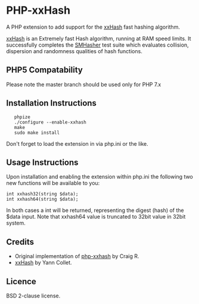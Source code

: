 PHP-xxHash
==========

A PHP extension to add support for the [xxHash](https://github.com/Cyan4973/xxHash) fast hashing algorithm.

[xxHash](https://github.com/Cyan4973/xxHash) is an Extremely fast Hash algorithm, running at RAM speed limits. 
It successfully completes the [SMHasher](http://code.google.com/p/smhasher/wiki/SMHasher) test suite which evaluates collision, dispersion and randomness qualities of hash functions.

## PHP5 Compatability

Please note the master branch should be used only for PHP 7.x

## Installation Instructions

```
   phpize
   ./configure --enable-xxhash
   make
   sudo make install
```
Don't forget to load the extension in via php.ini or the like.

## Usage Instructions

Upon installation and enabling the extension within php.ini the following two new functions will be available to you:

```
int xxhash32(string $data);
int xxhash64(string $data);
```

In both cases a int will be returned, representing the digest (hash) of the $data input.
Note that xxhash64 value is truncated to 32bit value in 32bit system.


## Credits
* Original implementation of [php-xxhash](https://github.com/Megasaxon/php-xxhash/) by Craig R.
* [xxHash](https://github.com/Cyan4973/xxHash) by Yann Collet.

## Licence

BSD 2-clause license.
